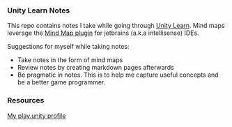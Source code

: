 ### Unity Learn Notes
This repo contains notes I take while going through [Unity Learn](https://learn.unity.com). Mind maps leverage the [Mind Map plugin](https://plugins.jetbrains.com/plugin/8045-idea-mind-map) for jetbrains (a.k.a intellisense) IDEs.

Suggestions for myself while taking notes:
- Take notes in the form of mind maps
- Review notes by creating markdown pages afterwards
- Be pragmatic in notes. This is to help me capture useful concepts and be a better game programmer.

### Resources
[My play.unity profile](https://play.unity.com/u/andrew-allbright)
